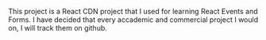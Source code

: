 This project is a React CDN project that I used for learning React Events and Forms.  I have decided that every accademic and commercial project I would on, I will 
track them on github.

